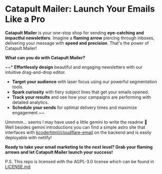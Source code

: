 # Catapult Mailer: Launch Your Emails Like a Pro 

**Catapult Mailer** is your one-stop shop for sending **eye-catching and impactful newsletters**.  Imagine a **flaming arrow** piercing through inboxes, delivering your message with **speed and precision**. That's the power of Catapult Mailer!

**What can you do with Catapult Mailer?**

~~* **Effortlessly design** beautiful and engaging newsletters with our intuitive drag-and-drop editor. 
* **Target your audience** with laser focus using our powerful segmentation tools. 
* **Spark curiosity** with fiery subject lines that get your emails opened. 
* **Track your results** and see how your campaigns are performing with detailed analytics.
* **Schedule your sends** for optimal delivery times and maximize engagement.~~

Ummmm... seems I may have used a little gemini to write the readme :shushing_face:  
Well besides gemini introductions you can find a simple astro site that interfaces with [kcoderhtml/cloudflare-email](https://github.com/kcoderhtml/cloudflare-email) on the backend and is easily deployable with netlify!

**Ready to take your email marketing to the next level? Grab your flaming arrows and let Catapult Mailer launch your success!**

P.S. This repo is licensed with the AGPL-3.0 license which can be found in [LICENSE.md](/LICENSE.md)